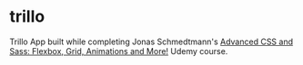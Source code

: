 # trillo
Trillo App built while completing Jonas Schmedtmann's [Advanced CSS and Sass: Flexbox, Grid, Animations and More!](https://www.udemy.com/course/advanced-css-and-sass) Udemy course.